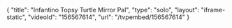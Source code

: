 {
    "title": "Infantino Topsy Turtle Mirror Pal",
    "type": "solo",
    "layout": "iframe-static",
    "videoId": "156567614",
    "url": "\/tvpembed\/156567614"
}